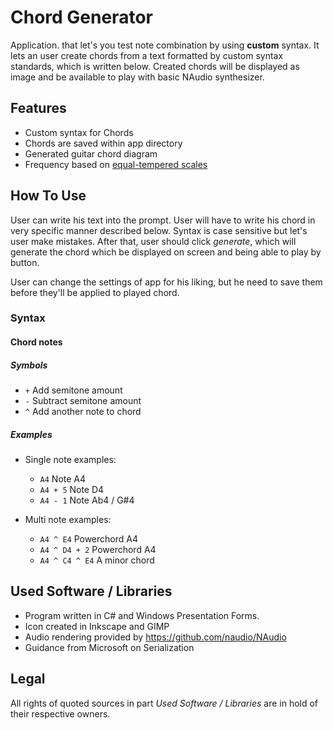 # Chord Generator

Application. that let's you test note combination by using **custom** syntax. It lets an user create chords from a text formatted by custom syntax standards, which is written below. Created chords will be displayed as image and be available to play with basic NAudio synthesizer. 

## Features

- Custom syntax for Chords
- Chords are saved within app directory
- Generated guitar chord diagram
- Frequency based on [equal-tempered scales](https://pages.mtu.edu/~suits/notefreqs.html)

## How To Use

User can write his text into the prompt. User will have to write his chord in very specific manner described below. Syntax is case sensitive but let's user make mistakes. After that, user should click *generate*, which will generate the chord which be displayed on screen and being able to play by button.

User can change the settings of app for his liking, but he need to save them before they'll be applied to played chord. 

### Syntax

#### Chord notes

##### Symbols

* `+` Add semitone amount
* `-` Subtract semitone amount
* `^` Add another note to chord

##### Examples

- Single note examples:
  - `A4` Note A4
  - `A4 + 5` Note D4
  - `A4 - 1` Note Ab4 / G#4
  
- Multi note examples:
  - `A4 ^ E4` Powerchord A4
  - `A4 ^ D4 + 2` Powerchord A4
  - `A4 ^ C4 ^ E4` A minor chord


## Used Software / Libraries

* Program written in C# and Windows Presentation Forms. 
* Icon created in Inkscape and GIMP
* Audio rendering provided by https://github.com/naudio/NAudio
* Guidance from Microsoft on Serialization

## Legal

All rights of quoted sources in part *Used Software / Libraries* are in hold of their respective owners.
